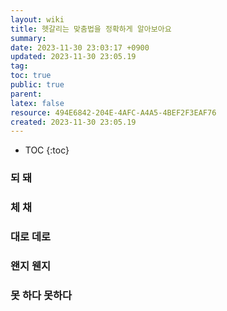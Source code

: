 ```yaml
---
layout: wiki
title: 헷갈리는 맞춤법을 정확하게 알아보아요
summary: 
date: 2023-11-30 23:03:17 +0900
updated: 2023-11-30 23:05.19
tag: 
toc: true
public: true
parent: 
latex: false
resource: 494E6842-204E-4AFC-A4A5-4BEF2F3EAF76
created: 2023-11-30 23:05.19
---
```

* TOC
{:toc}

### 되 돼

### 체 채

### 대로 데로

### 왠지 웬지

### 못 하다 못하다

